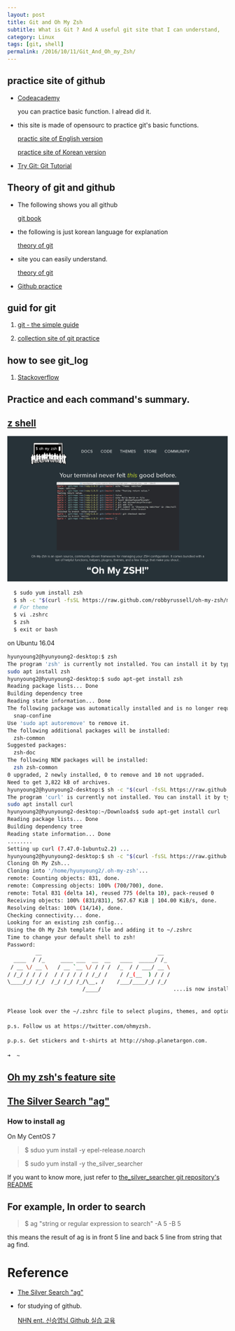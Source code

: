 ```yaml
---
layout: post
title: Git and Oh My Zsh
subtitle: What is Git ? And A useful git site that I can understand, 
category: Linux
tags: [git, shell]
permalink: /2016/10/11/Git_And_Oh_my_Zsh/
---
```


## practice site of github

  - [Codeacademy](https://www.codecademy.com/)

    you can practice basic function.  I alread did it.
        
  - this site is made of opensourc to practice git's basic functions.
     
     [practic site of English version](http://learngitbranching.js.org/)
 
     [practice site of Korean version](http://learnbranch.urigit.com/)
    
  - [Try Git: Git Tutorial](https://try.github.io/levels/1/challenges/1)
    

## Theory of git and github
  
  - The following shows you all github 
  
     [git book](https://www.gitbook.com/book/snowdream86/github-cheat-sheet/details)
  
  - the following is just korean language for explanation
  
     [theory of git](https://nolboo.kim/blog/2013/10/06/github-for-beginner/)

  - site you can easily understand.
  
     [theory of git](https://www.atlassian.com/git/tutorials/refs-and-the-reflog/)
     
  - [Github practice](http://www.slideshare.net/flyskykr/github-46014813)

## guid for git 

  1. [git - the simple guide](http://git.huit.harvard.edu/guide/)

  2. [collection site of git practice](https://github.com/grayghostvisuals/practice-git)
  
## how to see git_log 

  1. [Stackoverflow](http://stackoverflow.com/questions/1057564/pretty-git-branch-graphs)

## Practice and each command's summary.


## [z shell](http://ohmyz.sh/)

  ![](/img/Image/Linux/2016-10-11-Git_And_Oh_my_Zsh/Oh_my_zsh.png)
  
```bash
  $ sudo yum install zsh  
  $ sh -c "$(curl -fsSL https://raw.github.com/robbyrussell/oh-my-zsh/master/tools/install.sh)"  
  # For theme   
  $ vi .zshrc  
  $ zsh  
  $ exit or bash  
```

 on Ubuntu 16.04
 
```bash 
hyunyoung2@hyunyoung2-desktop:$ zsh
The program 'zsh' is currently not installed. You can install it by typing:
sudo apt install zsh
hyunyoung2@hyunyoung2-desktop:$ sudo apt-get install zsh
Reading package lists... Done
Building dependency tree       
Reading state information... Done
The following package was automatically installed and is no longer required:
  snap-confine
Use 'sudo apt autoremove' to remove it.
The following additional packages will be installed:
  zsh-common
Suggested packages:
  zsh-doc
The following NEW packages will be installed:
  zsh zsh-common
0 upgraded, 2 newly installed, 0 to remove and 10 not upgraded.
Need to get 3,822 kB of archives.
hyunyoung2@hyunyoung2-desktop:$ sh -c "$(curl -fsSL https://raw.github.com/robbyrussell/oh-my-zsh/master/tools/install.sh)"
The program 'curl' is currently not installed. You can install it by typing:
sudo apt install curl
hyunyoung2@hyunyoung2-desktop:~/Downloads$ sudo apt-get install curl
Reading package lists... Done
Building dependency tree       
Reading state information... Done
........
Setting up curl (7.47.0-1ubuntu2.2) ...
hyunyoung2@hyunyoung2-desktop:$ sh -c "$(curl -fsSL https://raw.github.com/robbyrussell/oh-my-zsh/master/tools/install.sh)"
Cloning Oh My Zsh...
Cloning into '/home/hyunyoung2/.oh-my-zsh'...
remote: Counting objects: 831, done.
remote: Compressing objects: 100% (700/700), done.
remote: Total 831 (delta 14), reused 775 (delta 10), pack-reused 0
Receiving objects: 100% (831/831), 567.67 KiB | 104.00 KiB/s, done.
Resolving deltas: 100% (14/14), done.
Checking connectivity... done.
Looking for an existing zsh config...
Using the Oh My Zsh template file and adding it to ~/.zshrc
Time to change your default shell to zsh!
Password: 
         __                                     __   
  ____  / /_     ____ ___  __  __   ____  _____/ /_  
 / __ \/ __ \   / __ `__ \/ / / /  /_  / / ___/ __ \ 
/ /_/ / / / /  / / / / / / /_/ /    / /_(__  ) / / / 
\____/_/ /_/  /_/ /_/ /_/\__, /    /___/____/_/ /_/  
                        /____/                       ....is now installed!


Please look over the ~/.zshrc file to select plugins, themes, and options.

p.s. Follow us at https://twitter.com/ohmyzsh.

p.p.s. Get stickers and t-shirts at http://shop.planetargon.com.

➜  ~ 
```
 

## [Oh my zsh's feature site](http://code.joejag.com/2014/why-zsh.html)

## [The Silver Search "ag"](https://github.com/ggreer/the_silver_searcher)

### How to install ag

  On My CentOS 7 
  
  > $ sduo yum install -y epel-release.noarch
  
  > $ sudo yum install -y the_silver_searcher
  
  If you want to know more, just refer to [the_silver_searcher git repository's README](https://github.com/ggreer/the_silver_searcher/blob/master/README.md)

## For example, In order to search  

  > $ ag "string or regular expression to search" -A 5 -B 5
  
  this means the result of ag is in front 5 line and back 5 line from string that ag find. 
  
# Reference 

 - [The Silver Search "ag"](https://github.com/ggreer/the_silver_searcher)


 - for studying of github.
   
   [NHN ent. 신승엽님 Github 실습 교육](http://www.slideshare.net/flyskykr/github-46014813)
  
